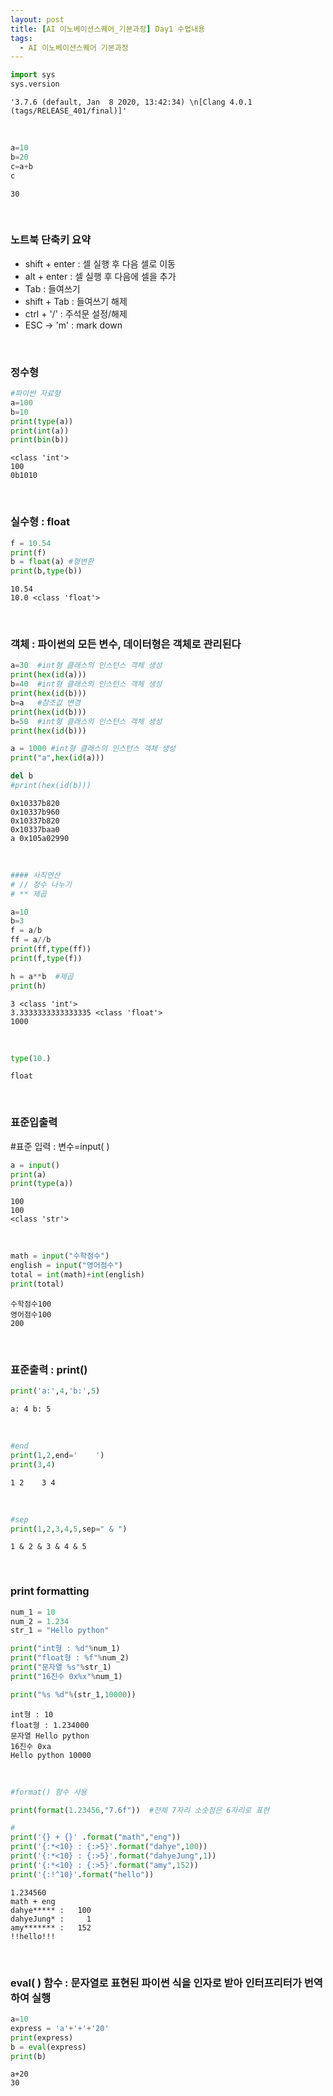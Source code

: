 ```yaml
---
layout: post
title: [AI 이노베이션스퀘어_기본과정] Day1 수업내용
tags:
  - AI 이노베이션스퀘어 기본과정
---
```


```python
import sys
sys.version
```

```
'3.7.6 (default, Jan  8 2020, 13:42:34) \n[Clang 4.0.1 (tags/RELEASE_401/final)]'
```

<br>

```python
a=10
b=20
c=a+b
c
```

```
30
```

<br>

### 노트북 단축키 요약

- shift + enter : 셀 실행 후 다음 셀로 이동
- alt + enter : 셀 실행 후 다음에 셀을 추가
- Tab : 들여쓰기
- shift + Tab : 들여쓰기 해제
- ctrl + '/' : 주석문 설정/해제
- ESC -> 'm' : mark down

<br>

### 정수형

```python
#파이썬 자료형
a=100
b=10
print(type(a))
print(int(a))
print(bin(b))
```

```
<class 'int'>
100
0b1010
```

<br>

### 실수형 : float

```python
f = 10.54
print(f)
b = float(a) #형변환
print(b,type(b))
```

```
10.54
10.0 <class 'float'>
```

<br>

### 객체 : 파이썬의 모든 변수, 데이터형은 객체로 관리된다

```python
a=30  #int형 클래스의 인스턴스 객체 생성
print(hex(id(a)))
b=40  #int형 클래스의 인스턴스 객체 생성
print(hex(id(b)))
b=a   #참조값 변경
print(hex(id(b)))
b=50  #int형 클래스의 인스턴스 객체 생성
print(hex(id(b)))

a = 1000 #int형 클래스의 인스턴스 객체 생성
print("a",hex(id(a)))

del b
#print(hex(id(b)))
```

```
0x10337b820
0x10337b960
0x10337b820
0x10337baa0
a 0x105a02990
```

<br>

```python
#### 사칙연산
# // 정수 나누기
# ** 제곱

a=10
b=3
f = a/b
ff = a//b
print(ff,type(ff))
print(f,type(f))

h = a**b  #제곱
print(h)
```

```
3 <class 'int'>
3.3333333333333335 <class 'float'>
1000
```

<br>

```python
type(10.)
```

```
float
```

<br>

### 표준입출력

#표준 입력 : 변수=input( )

```python
a = input()
print(a)
print(type(a))
```

```
100
100
<class 'str'>
```

<br>

```python
math = input("수학점수")
english = input("영어점수")
total = int(math)+int(english)
print(total)


```

```
수학점수100
영어점수100
200

```

<br>

### 표준출력 : print()

```python
print('a:',4,'b:',5)

```

```
a: 4 b: 5

```

<br>

```python
#end
print(1,2,end='    ')
print(3,4)

```

```
1 2    3 4

```

<br>

```python
#sep
print(1,2,3,4,5,sep=" & ")

```

```
1 & 2 & 3 & 4 & 5

```

<br>

### print formatting

```python
num_1 = 10
num_2 = 1.234
str_1 = "Hello python"

print("int형 : %d"%num_1)
print("float형 : %f"%num_2)
print("문자열 %s"%str_1)
print("16진수 0x%x"%num_1)

print("%s %d"%(str_1,10000))

```

```
int형 : 10
float형 : 1.234000
문자열 Hello python
16진수 0xa
Hello python 10000

```

<br>

```python
#format() 함수 사용

print(format(1.23456,"7.6f"))  #전체 7자리 소숫점은 6자리로 표현

#
print('{} + {}' .format("math","eng"))
print('{:*<10} : {:>5}'.format("dahye",100))
print('{:*<10} : {:>5}'.format("dahyeJung",1))
print('{:*<10} : {:>5}'.format("amy",152))
print('{:!^10}'.format("hello"))

```

```
1.234560
math + eng
dahye***** :   100
dahyeJung* :     1
amy******* :   152
!!hello!!!

```

<br>

### eval( ) 함수 : 문자열로 표현된 파이썬 식을 인자로 받아 인터프리터가 번역하여 실행

```python
a=10
express = 'a'+'+'+'20'
print(express)
b = eval(express)
print(b)

```

```
a+20
30

```

